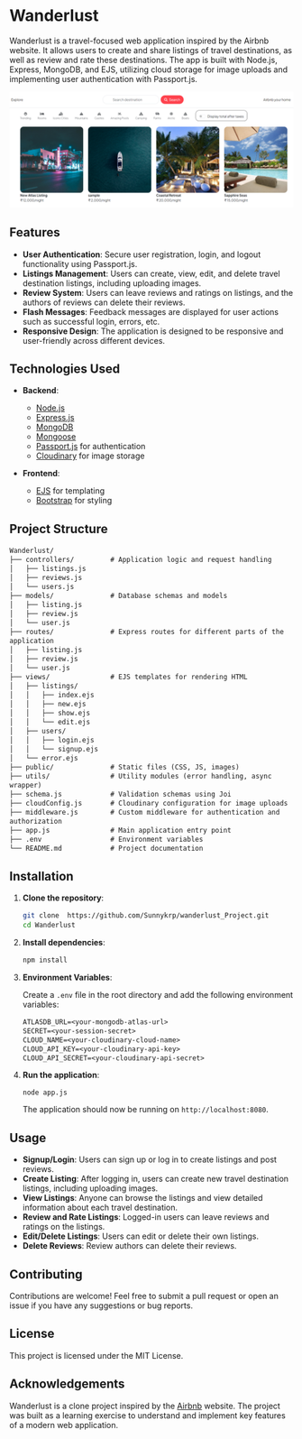 # Wanderlust 

Wanderlust is a travel-focused web application inspired by the Airbnb website. It allows users to create and share listings of travel destinations, as well as review and rate these destinations. The app is built with Node.js, Express, MongoDB, and EJS, utilizing cloud storage for image uploads and implementing user authentication with Passport.js.

![Wanderlust](ss.png)

## Features

- **User Authentication**: Secure user registration, login, and logout functionality using Passport.js.
- **Listings Management**: Users can create, view, edit, and delete travel destination listings, including uploading images.
- **Review System**: Users can leave reviews and ratings on listings, and the authors of reviews can delete their reviews.
- **Flash Messages**: Feedback messages are displayed for user actions such as successful login, errors, etc.
- **Responsive Design**: The application is designed to be responsive and user-friendly across different devices.

## Technologies Used

- **Backend**:
  - [Node.js](https://nodejs.org/)
  - [Express.js](https://expressjs.com/)
  - [MongoDB](https://www.mongodb.com/)
  - [Mongoose](https://mongoosejs.com/)
  - [Passport.js](http://www.passportjs.org/) for authentication
  - [Cloudinary](https://cloudinary.com/) for image storage

- **Frontend**:
  - [EJS](https://ejs.co/) for templating
  - [Bootstrap](https://getbootstrap.com/) for styling

## Project Structure

```plaintext
Wanderlust/
├── controllers/         # Application logic and request handling
│   ├── listings.js
│   ├── reviews.js
│   └── users.js
├── models/              # Database schemas and models
│   ├── listing.js
│   ├── review.js
│   └── user.js
├── routes/              # Express routes for different parts of the application
│   ├── listing.js
│   ├── review.js
│   └── user.js
├── views/               # EJS templates for rendering HTML
│   ├── listings/
│   │   ├── index.ejs
│   │   ├── new.ejs
│   │   ├── show.ejs
│   │   └── edit.ejs
│   ├── users/
│   │   ├── login.ejs
│   │   └── signup.ejs
│   └── error.ejs
├── public/              # Static files (CSS, JS, images)
├── utils/               # Utility modules (error handling, async wrapper)
├── schema.js            # Validation schemas using Joi
├── cloudConfig.js       # Cloudinary configuration for image uploads
├── middleware.js        # Custom middleware for authentication and authorization
├── app.js               # Main application entry point
├── .env                 # Environment variables
└── README.md            # Project documentation
```

## Installation

1. **Clone the repository**:

   ```bash
   git clone  https://github.com/Sunnykrp/wanderlust_Project.git
   cd Wanderlust
   ```

2. **Install dependencies**:

   ```bash
   npm install
   ```

3. **Environment Variables**:
   
   Create a `.env` file in the root directory and add the following environment variables:

   ```plaintext
   ATLASDB_URL=<your-mongodb-atlas-url>
   SECRET=<your-session-secret>
   CLOUD_NAME=<your-cloudinary-cloud-name>
   CLOUD_API_KEY=<your-cloudinary-api-key>
   CLOUD_API_SECRET=<your-cloudinary-api-secret>
   ```

4. **Run the application**:

   ```bash
   node app.js
   ```

   The application should now be running on `http://localhost:8080`.

## Usage

- **Signup/Login**: Users can sign up or log in to create listings and post reviews.
- **Create Listing**: After logging in, users can create new travel destination listings, including uploading images.
- **View Listings**: Anyone can browse the listings and view detailed information about each travel destination.
- **Review and Rate Listings**: Logged-in users can leave reviews and ratings on the listings.
- **Edit/Delete Listings**: Users can edit or delete their own listings.
- **Delete Reviews**: Review authors can delete their reviews.

## Contributing

Contributions are welcome! Feel free to submit a pull request or open an issue if you have any suggestions or bug reports.

## License

This project is licensed under the MIT License.

## Acknowledgements

Wanderlust is a clone project inspired by the [Airbnb](https://www.airbnb.com/) website. The project was built as a learning exercise to understand and implement key features of a modern web application.

